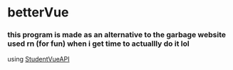 # betterVue
### this program is made as an alternative to the garbage website used rn (for fun) when i get time to actuallly do it lol

using [StudentVueAPI](https://github.com/StudentVue/StudentVue.py#studentvue-api)

